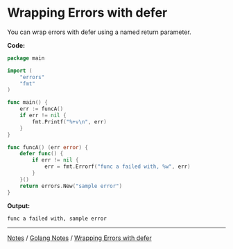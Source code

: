 # Wrapping Errors with defer

You can wrap errors with defer using a named return parameter.

**Code:**

```go
package main

import (
	"errors"
	"fmt"
)

func main() {
	err := funcA()
	if err != nil {
		fmt.Printf("%+v\n", err)
	}
}

func funcA() (err error) {
	defer func() {
		if err != nil {
			err = fmt.Errorf("func a failed with, %w", err)
		}
	}()
	return errors.New("sample error")
}
```

**Output:**

```
func a failed with, sample error
```

<hr style="height:1px;">

[Notes](../../index.md#notes) / [Golang Notes](../../index.md#golang-notes) / [Wrapping Errors with defer](#wrapping-errors-with-defer)
